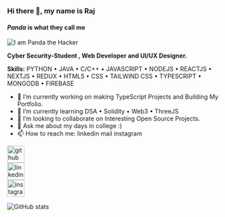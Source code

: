 ### Hi there 👋, my name is Raj
#### ***Panda*** is what they call me
![I am Panda the Hacker](https://c.tenor.com/lNtmoshuUI8AAAAi/bahroo-hacker.gif)

**Cyber Security-Student , Web Developer and UI/UX Designer.**

**Skills:** PYTHON • JAVA • C/C++ • JAVASCRIPT • NODEJS • REACTJS • NEXTJS • REDUX • HTML5 • CSS • TAILWIND CSS • TYPESCRIPT • MONGODB • FIREBASE

- 🔭 I’m currently working on making TypeScript Projects and Building My Portfolio. 
- 🌱 I’m currently learning DSA • Solidity • Web3 • ThreeJS 
- 👯 I’m looking to collaborate on Interesting Open Source Projects. 
- 💬 Ask me about my days in college :) 
- 📫 How to reach me: linkedin mail instagram 


[<img src="https://img.icons8.com/color/50/ffffff/linkedin.png" alt='github' height='40'>](https://github.com/PandaPrince19)  
[<img src='<img src="https://img.icons8.com/color/48/ffffff/instagram-new--v1.png"/>' alt='linkedin' height='40'>](https://www.linkedin.com/in/hrs2306/)  
[<img src='https://cdn.jsdelivr.net/npm/simple-icons@3.0.1/icons/instagram.svg' alt='instagram' height='40'>](https://www.instagram.com/the_raj_you_know/)  

![GitHub stats](https://github-readme-stats.vercel.app/api?username=PandaPrince19&show_icons=true&theme=cobalt)  

